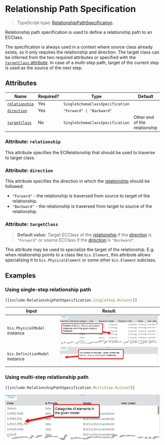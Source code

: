 # Relationship Path Specification

> TypeScript type: [RelationshipPathSpecification]($presentation-common).

Relationship path specification is used to define a relationship path to an ECClass.

The specification is always used in a context where source class already exists, so it only requires the relationship and direction. The
target class can be inferred from the two required attributes or specified with the [`targetClass` attribute](#attribute-targetclass). In case of a
multi-step path, target of the current step is used as the source of the next step.

## Attributes

| Name                                      | Required? | Type                             | Default                       |
| ----------------------------------------- | --------- | -------------------------------- | ----------------------------- |
| [`relationship`](#attribute-relationship) | Yes       | `SingleSchemaClassSpecification` |                               |
| [`direction`](#attribute-direction)       | Yes       | `"Forward" \| "Backward"`        |                               |
| [`targetClass`](#attribute-targetclass)   | No        | `SingleSchemaClassSpecification` | Other end of the relationship |

### Attribute: `relationship`

This attribute specifies the ECRelationship that should be used to traverse to target class.

### Attribute: `direction`

This attribute specifies the direction in which the [relationship](#attribute-relationship) should be followed:

- `"Forward"` - the relationship is traversed from source to target of the relationship.
- `"Backward"` - the relationship is traversed from target to source of the relationship.

### Attribute: `targetClass`

> **Default value:** Target ECClass of the [relationship](#attribute-relationship) if the [direction](#attribute-direction) is `"Forward"` or
> source ECClass if the [direction](#attribute-direction) is `"Backward"`.

This attribute may be used to specialize the target of the relationship. E.g. when relationship points to a class like `bis.Element`, this
attribute allows specializing it to `bis.PhysicalElement` or some other `bis.Element` subclass.

## Examples

### Using single-step relationship path

```ts
[[include:RelationshipPathSpecification.SingleStep.Ruleset]]
```

| Input                          | Result                                                                                                                                |
| ------------------------------ | ------------------------------------------------------------------------------------------------------------------------------------- |
| `bis.PhysicalModel` instance   | ![Result when input is bis physical model instance](./media/relationshippathspecification-singlestep-with-matching-target.png)        |
| `bis.DefinitionModel` instance | ![Results when input is bis definition model instance](./media/relationshippathspecification-singlestep-with-non-matching-target.png) |

### Using multi-step relationship path

```ts
[[include:RelationshipPathSpecification.MultiStep.Ruleset]]
```

![Categories of input model elements](./media/relationshippathspecification-multistep.png)
